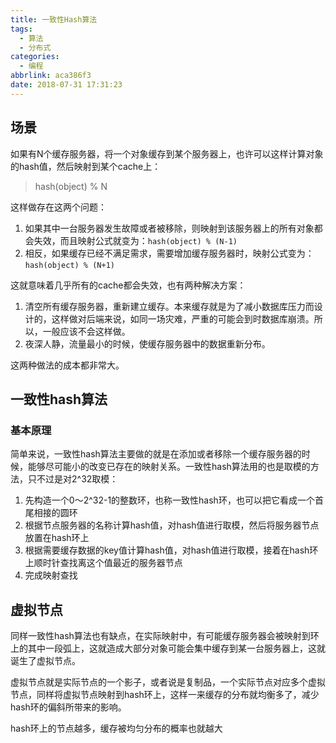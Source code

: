 ```yaml
---
title: 一致性Hash算法
tags:
  - 算法
  - 分布式
categories:
  - 编程
abbrlink: aca386f3
date: 2018-07-31 17:31:23
---
```


## 场景

如果有N个缓存服务器，将一个对象缓存到某个服务器上，也许可以这样计算对象的hash值，然后映射到某个cache上：

> hash(object) % N

这样做存在这两个问题：

1. 如果其中一台服务器发生故障或者被移除，则映射到该服务器上的所有对象都会失效，而且映射公式就变为：`hash(object) % (N-1)`
2. 相反，如果缓存已经不满足需求，需要增加缓存服务器时，映射公式变为：`hash(object) % (N+1)`

这就意味着几乎所有的cache都会失效，也有两种解决方案：

1. 清空所有缓存服务器，重新建立缓存。本来缓存就是为了减小数据库压力而设计的，这样做对后端来说，如同一场灾难，严重的可能会到时数据库崩溃。所以，一般应该不会这样做。
2. 夜深人静，流量最小的时候，使缓存服务器中的数据重新分布。

这两种做法的成本都非常大。

## 一致性hash算法

### 基本原理

简单来说，一致性hash算法主要做的就是在添加或者移除一个缓存服务器的时候，能够尽可能小的改变已存在的映射关系。一致性hash算法用的也是取模的方法，只不过是对2^32取模：

1. 先构造一个0～2^32-1的整数环，也称一致性hash环，也可以把它看成一个首尾相接的圆环
2. 根据节点服务器的名称计算hash值，对hash值进行取模，然后将服务器节点放置在hash环上
3. 根据需要缓存数据的key值计算hash值，对hash值进行取模，接着在hash环上顺时针查找离这个值最近的服务器节点
4. 完成映射查找

## 虚拟节点

同样一致性hash算法也有缺点，在实际映射中，有可能缓存服务器会被映射到环上的其中一段弧上，这就造成大部分对象可能会集中缓存到某一台服务器上，这就诞生了虚拟节点。

虚拟节点就是实际节点的一个影子，或者说是复制品，一个实际节点对应多个虚拟节点，同样将虚拟节点映射到hash环上，这样一来缓存的分布就均衡多了，减少hash环的偏斜所带来的影响。

hash环上的节点越多，缓存被均匀分布的概率也就越大

